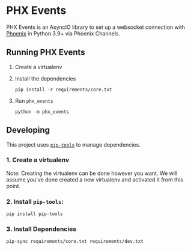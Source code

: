 # PHX Events

PHX Events is an AsyncIO library to set up a websocket connection with 
[Phoenix](https://phoenixframework.org/) in Python 3.9+ via Phoenix Channels.

## Running PHX Events

1. Create a virtualenv
2. Install the dependencies

    ```shell
    pip install -r requirements/core.txt
    ```

3. Run `phx_events`

    ```shell
    python -m phx_events
    ```

## Developing

This project uses [`pip-tools`](https://github.com/jazzband/pip-tools/) to manage dependencies.

### 1. Create a virtualenv

Note: Creating the virtualenv can be done however you want. We will assume you've done created a new
virtualenv and activated it from this point.

### 2. Install `pip-tools`:

```shell
pip install pip-tools
```

### 3. Install Dependencies

```shell
pip-sync requirements/core.txt requirements/dev.txt 
```
